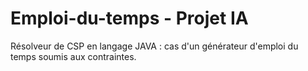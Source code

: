 # Emploi-du-temps - Projet IA

Résolveur de CSP en langage JAVA : cas d'un générateur d'emploi du temps soumis aux contraintes.

